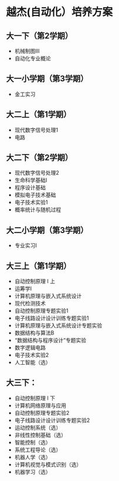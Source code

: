 # 越杰(自动化）培养方案

## 大一下（第2学期）
- 机械制图Ⅲ
- 自动化专业概论

## 大一小学期（第3学期）
- 金工实习

## 大二上（第1学期）
- 现代数字信号处理1
- 电路

## 大二下（第2学期）
- 现代数字信号处理2
- 生命科学基础I
- 程序设计基础
- 模拟电子技术基础
- 电子技术实验1
- 概率统计与随机过程

## 大二小学期（第3学期）
- 专业实习Ⅰ

## 大三上（第1学期）
- 自动控制原理 I 上
- 运筹学I
- 计算机原理与嵌入式系统设计
- 现代检测技术
- 自动控制原理专题实验1
- 电子线路设计设计训练专题实验1
- 计算机原理与嵌入式系统设计专题实验
- 数据结构与算法B
- “数据结构与程序设计”专题实验
- 数字逻辑电路
- 电子技术实验2
- 人工智能（选）

## 大三下：
- 自动控制原理 I 下
- 计算机网络原理与应用
- 自动控制原理专题实验2
- 电子线路设计设计训练专题实验2
- 运动控制系统（选）
- 非线性控制基础（选）
- 智能控制（选）
- 系统工程导论（选）
- 机器人学（选）
- 计算机视觉与模式识别（选）
- 机器学习（选）

